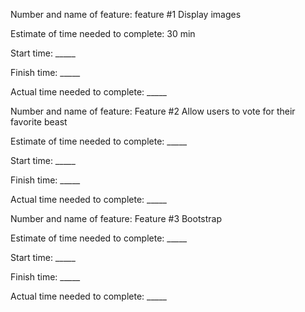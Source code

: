 Number and name of feature: feature #1 Display images

Estimate of time needed to complete: 30 min

Start time: _____

Finish time: _____

Actual time needed to complete: _____

Number and name of feature: Feature #2 Allow users to vote for their favorite beast

Estimate of time needed to complete: _____

Start time: _____

Finish time: _____

Actual time needed to complete: _____

Number and name of feature: Feature #3 Bootstrap

Estimate of time needed to complete: _____

Start time: _____

Finish time: _____

Actual time needed to complete: _____
